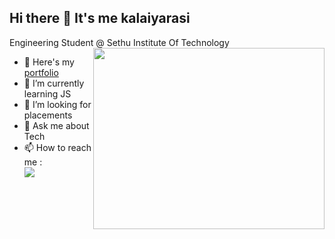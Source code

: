 ## Hi there 👋 It's me kalaiyarasi
Engineering Student @ Sethu Institute Of Technology 
<img align="right" width="370" height="290" src="https://i.pinimg.com/originals/47/f0/34/47f0342cec72b800463bf003eac1257e.gif">
- 🔭 Here's my [portfolio](https://stellular-axolotl-aefd53.netlify.app)
- 🌱 I’m currently learning JS
- 🤔 I’m looking for placements
- 💬 Ask me about Tech
- 📫 How to reach me : <br />[<img src="https://img.shields.io/badge/LinkedIn-0077B5?style=for-the-badge&logo=linkedin&logoColor=white" />](www.linkedin.com/in/kalai-sekar-574413269)
   

<!---
kalaise2003/kalaise2003 is a ✨ special ✨ repository because its `README.md` (this file) appears on your GitHub profile.
You can click the Preview link to take a look at your changes.
--->
